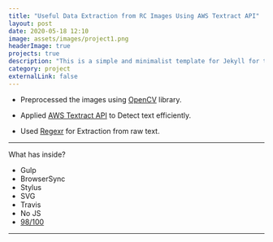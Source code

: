 ```yaml
---
title: "Useful Data Extraction from RC Images Using AWS Textract API"
layout: post
date: 2020-05-18 12:10
image: assets/images/project1.png
headerImage: true
projects: true
description: "This is a simple and minimalist template for Jekyll for those who likes to eat noodles."
category: project
externalLink: false
---
```




- Preprocessed the images using [OpenCV](https://opencv-python-tutroals.readthedocs.io/en/latest/py_tutorials/py_imgproc/py_table_of_contents_imgproc/py_table_of_contents_imgproc.html) library.

- Applied [AWS Textract API](https://docs.aws.amazon.com/textract/latest/dg/what-is.html) to Detect text efficiently.

- Used [Regexr](https://regexr.com/) for Extraction from raw text.

---

What has inside?

- Gulp
- BrowserSync
- Stylus
- SVG
- Travis
- No JS
- [98/100](https://developers.google.com/speed/pagespeed/insights/?url=http%3A%2F%2Fsergiokopplin.github.io%2Findigo%2F)

---
